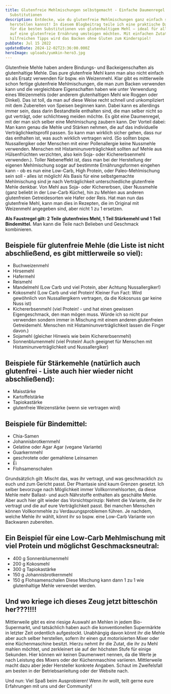 ```yaml
---
title: Glutenfreie Mehlmischungen selbstgemacht - Einfache Daumenregel für
  Substitutionen
description: Entdecke, wie du glutenfreie Mehlmischungen ganz einfach selbst
  herstellen kannst! In diesem Blogbeitrag teile ich eine praktische Daumenregel
  für die besten Substitutionen von glutenhaltigem Mehl – ideal für alle, die
  auf eine glutenfreie Ernährung umsteigen möchten. Mit einfachen Zutaten und
  hilfreichen Tipps wird das Backen ohne Gluten zum Kinderspiel!
pubDate: Jul 15 2022
updatedDate: 2024-12-02T23:36:00.000Z
heroImage: uploads/yumkin-hero3.jpg
---
```


Glutenfreie Mehle haben andere Bindungs- und Backeigenschaften als glutenhaltige Mehle. Das pure glutenfreie Mehl kann man also nicht einfach so als Ersatz verwenden für bspw. ein Weizenmehl.
Klar gibt es mittlerweile schon fertige glutenfreie Mehlmischungen, die man zum Backen verwenden kann und die vergleichbare Eigenschaften haben wie unter Verwendung eines Weizenmehls (oder anderem glutenhaltigen Mehl wie Roggen oder Dinkel). Das ist toll, da man auf diese Weise recht schnell und unkompliziert mit dem Zubereiten von Speisen beginnen kann.
Dabei kann es allerdings immer sein, dass darin Bestandteile enthalten sind, die man selber nicht so gut verträgt, oder schlichtweg meiden möchte.
Es gibt eine Daumenregel, mit der man sich selber eine Mehlmischung zaubern kann. Der Vorteil dabei: Man kann genau die Mehle und Stärken nehmen, die auf das individuelle Verträglichkeitsprofil passen. So kann man wirklich sicher gehen, dass nur das enthalten ist, was auch wirklich vertragen wird. (So sollten bspw. Nussallergiker oder Menschen mit einer Pollenallergie keine Nussmehle verwenden. Menschen mit Histaminunverträglichkeit sollten auf Mehle aus Hülsenfrüchten verzichten, also kein Soja- oder Kichererbsenmehl verwenden.). Toller Nebeneffekt ist, dass man bei der Herstellung der eigenen Mehlmischung sogar auf bestimmte Ernährungsformen eingehen kann - ob es nun eine Low-Carb, High Protein, oder Paleo-Mehlmischung sein soll - alles ist möglich!
Als Basis für eine selbstgemachte Mehlmischung sind je nach Verträglichkeit unterschiedliche glutenfreie Mehle denkbar. Von Mehl aus Soja- oder Kichererbsen, über Nussmehle (ganz beliebt in der Low-Carb Küche), hin zu Mehlen aus anderen glutenfreien Getreidesorten wie Hafer oder Reis.
Hat man nun das glutenfreie Mehl, kann man dies in Rezepten, die im Original mit Weizenmehl angegeben sind, aber nicht 1 zu 1 ersetzen.

**Als Faustregel gilt: 2 Teile glutenfreies Mehl, 1 Teil Stärkemehl und 1 Teil Bindemittel.**
Man kann die Teile nach Belieben und Geschmack kombinieren.

## Beispiele für glutenfreie Mehle (die Liste ist nicht abschließend, es gibt mittlerweile so viel):

- Buchweizenmehl
- Hirsemehl
- Hafermehl
- Reismehl
- Mandelmehl (Low Carb und viel Protein, aber Achtung Nussallergiker!)
- Kokosmehl (Low Carb und viel Protein! Kleiner Fun Fact: Wird gewöhnlich von Nussallergikern vertragen, da die Kokosnuss gar keine Nuss ist)
- Kichererbsenmehl (viel Protein! - und hat einen gewissen Eigengeschmack, den man mögen muss. Würde ich so nicht pur verwenden sondern immer in Mischung mit einem anderen glutenfreien Getreidemehl. Menschen mit Histaminunverträglichkeit lassen die Finger davon.)
- Sojamehl (gleicher Hinweis wie beim Kichererbsenmehl)
- Sonnenblumenmehl (viel Protein! Auch geeignet für Menschen mit Histaminunverträglichkeit und Nussallergiker)

## Beispiele für Stärkemehle (natürlich auch glutenfrei - Liste auch hier wieder nicht abschließend):

- Maisstärke
- Kartoffelstärke
- Tapiokastärke
- glutenfreie Weizenstärke (wenn sie vertragen wird)

## Beispiele für Bindemittel:

- Chia-Samen
- Johannisbrotkernmehl
- Gelatine oder Agar Agar (vegane Variante)
- Guarkernmehl
- geschrotete oder gemahlene Leinsamen
- Ei
- Flohsamenschalen

Grundsätzlich gilt: Mischt das, was ihr vertragt, und was geschmacklich zu euch und zum Gericht passt. Der Phantasie sind kaum Grenzen gesetzt. Ich selber bevorzuge nach Möglichkeit immer Vollkornmehlsorten, da diese Mehle mehr Ballast- und auch Nährstoffe enthalten als geschälte Mehle. Aber auch hier gilt wieder das Vorsichtsprinzip: Nehmt die Variante, die ihr vertragt und die auf eure Verträglichkeit passt. Bei manchen Menschen können Vollkornmehle zu Verdauungsproblemen führen.
Je nachdem, welche Mehle ihr wählt, könnt ihr so bspw. eine Low-Carb Variante von Backwaren zubereiten.

## Ein Beispiel für eine Low-Carb Mehlmischung mit viel Protein und möglichst Geschmacksneutral:

- 400 g Sonnenblumenmehl
- 200 g Kokosmehl
- 300 g Tapiokastärke
- 150 g Johannisbrotkernmehl
- 150 g Flohsamenschalen
  Diese Mischung kann dann 1 zu 1 wie glutenhaltige Mehle verwendet werden.

## Und wo kriege ich dieses Zeug jetzt bitteschön her???!!!!

Mittlerweile gibt es eine riesige Auswahl an Mehlen in jedem Bio-Supermarkt, und tatsächlich haben auch die konventionellen Supermärkte in letzter Zeit ordentlich aufgestockt.
Unabhängig davon könnt ihr die Mehle aber auch selber herstellen, sofern ihr einen gut motorisierten Mixer oder eine Küchenmaschine besitzt.
Hierzu nehmt ihr die Zutat, die ihr zu Mehl mahlen möchtet, und zerkleinert sie auf der höchsten Stufe für einige Sekunden. Hier können wir keinen Daumenwert nennen, da die Werte je nach Leistung des Mixers oder der Küchenmaschine variieren. Mittlerweile macht dazu aber jeder Hersteller konkrete Angaben. Schaut im Zweifelsfall am besten in der Betriebsanleitung oder der Website nach.

Und nun: Viel Spaß beim Ausprobieren! Wenn ihr wollt, teilt gerne eure Erfahrungen mit uns und der Community!
